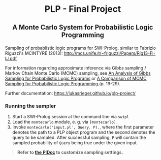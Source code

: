 # <p align="center">PLP - Final Project</p>
## <p align="center">A Monte Carlo System for Probabilistic Logic Programming</p>

Sampling of probablistic logic programs for SWI-Prolog, similar to Fabrizio Riguzzi's MCINTYRE (2013):
http://mcs.unife.it/~friguzzi/Papers/Rig13-FI-IJ.pdf


For information regarding approximate inference via Gibbs sampling / Markov Chain Monte Carlo (MCMC) sampling, see [An Analysis of Gibbs Sampling for Probabilistic
Logic Programs](https://ceur-ws.org/Vol-2678/paper12.pdf) or [A Comparison of MCMC Sampling
for Probabilistic Logic Programming
](https://link.springer.com/chapter/10.1007/978-3-030-35166-3_2) (p. 19-29).

Further documentation: https://lukasrieger.github.io/plp-project/

### Running the sampler

1. Start a SWI-Prolog session at the command line via `swipl`
2. Load the `montecarlo` module, e. g. via `[montecarlo].`
3. Invoke `montecarlo('input.pl', Query, P).`, where the first parameter denotes the path to a PLP object program
and the second denotes the query to be sampled. After successful sampling, `P` will contain the sampled probability
of `Query` being true under the given input.

> **Refer to [the PlDoc](https://lukasrieger.github.io/plp-project/) to customize sampling settings.**
